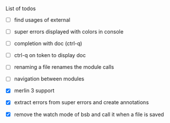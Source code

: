 List of todos

- [ ] find usages of external
- [ ] super errors displayed with colors in console
- [ ] completion with doc (ctrl-q)
- [ ] ctrl-q on token to display doc
- [ ] renaming a file renames the module calls
- [ ] navigation between modules

- [x] merlin 3 support
- [x] extract errors from super errors and create annotations
- [x] remove the watch mode of bsb and call it when a file is saved
